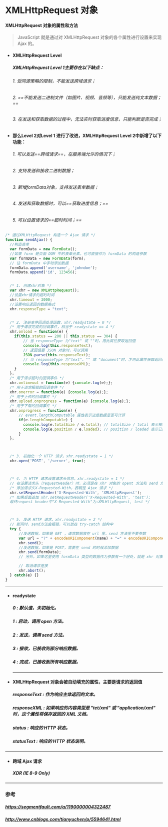 # XMLHttpRequest 对象
#### XMLHttpRequest 对象的属性和方法
> JavaScript 就是通过对 XMLHttpRequest 对象的各个属性进行设置来实现 Ajax 的。


- #### XMLHttpRequest Level
  ##### XMLHttpRequest Level 1主要存在以下缺点：
  ###### 1. 受同源策略的限制，不能发送跨域请求；
  ###### 2. ==不能发送二进制文件（如图片、视频、音频等），只能发送纯文本数据；==
  ###### 3. 在发送和获取数据的过程中，无法实时获取进度信息，只能判断是否完成；



- #### 那么Level 2对Level 1 进行了改进，XMLHttpRequest Level 2中新增了以下功能：
  ###### 1. 可以发送==跨域请求==，在服务端允许的情况下；
  ###### 2. 支持发送和接收二进制数据；
  ###### 3. 新增formData对象，支持发送表单数据；
  ###### 4. 发送和获取数据时，可以==获取进度信息；==
  ###### 5. 可以设置请求的==超时时间；==


```javascript
/* 通过XMLHttpRequest 构造一个 Ajax 请求 */
function sendAjax() {
  //构造表单
  var formData = new FormData();
  //如果 form 是页面 DOM 中的表单元素，也可直接作为 formData 的构造参数
  var formData = new FormData(form);
  // 往 formData 中手动添加数据
  formData.append('username', 'johndoe');
  formData.append('id', 123456);


  /* 1. 创建xhr对象 */
  var xhr = new XMLHttpRequest();
  //设置xhr请求的超时时间
  xhr.timeout = 3000;
  //设置响应返回的数据格式
  xhr.responseType = "text";


  /* 2. 注册事件回调处理函数，xhr.readystate = 0 */
  /* 用于请求完成的回调事件，相当于 readystate == 4 */
  xhr.onload = function(e) {
    if(this.status == 200 || this.status == 304) {
        // 当 responseType 为"text" 或 ""时，用此属性获取返回值
        console.log(this.responseText);
        // 返回值要 JSON 对象时，可以调用
        JSON.parse(this.responseText);
        // 当 responseType 为"text"、"" 或 "document"时，才用此属性获取返回值
        console.log(this.responseXML);
    }
  };
  /* 用于请求超时的回调事件 */
  xhr.ontimeout = function(e) {console.log(e);};
  /* 用于请求报错的回调事件 */
  xhr.onerror = function(e) {console.log(e);};
  /* 用于上传的回调事件 */
  xhr.upload.onprogress = function(e) {console.log(e);};
  /* 用于下载的回调事件 */
  xhr.onprogress = function(e) {
      // event.lengthComputable 属性表示进度数据是否可计算
      if(e.lengthComputable) {
        console.log(e.totalSize / e.total); // totalSize / total 表示根据响应头部属性 Content-Length 确定的预期字节数
        console.log(e.position / e.loaded); // position / loaded 表示已经接收的字节数
      }
  };



  /* 3. 初始化一个 HTTP 请求，xhr.readystate = 1 */
  xhr.open('POST', '/server', true);



  /* 4. 为 HTTP 请求设置请求头信息，xhr.readystate = 1 */
  // 在设置请求头（requestHeader）时，必须是在 xhr 对象的 opent 方法和 send 方法之间
  /* 添加请求头X-Requested-With，表明是 Ajax 请求 */
  xhr.setRequestHeader('X-Requested-With', 'XMLHttpRequest');
  /* 如果后面追加 xhr.setRequestHeader('X-Requested-With', 'test');
  最终request header中"X-Requested-With"为:XMLHttpRequest, test */



  /* 5. 发送 HTTP 请求，xhr.readystate = 2 */
  // 断网时，send方法会报错，可以放在 try-catch 结构中
  try {
      //发送数据，如果是 GET ，请求数据放在 url 里，send 方法里不要参数
      var url = "?" + encodeURIComponent(name) + "=" + encodeURIComponent(value)
      xhr.send();
      //发送数据，如果是 POST，需要在 send 的时候添加数据
      xhr.send(formData);
      // 另外，如果这里使用 formData 类型的数据作为参数有一个好处，就是 xhr 对象会自动识别 fromData 数据类型并且设置 content-type 为 "multipart/form-data"

      // 取消请求连接
      xhr.abort();
  } catch(e) {}
}
```



---
- #### readystate
  ##### 0 : 默认值，未初始化。
  ##### 1 : 启动，调用 open 方法。
  ##### 2 : 发送，调用 send 方法。
  ##### 3 : 接收，已接收到部分响应数据。
  ##### 4 : 完成，已接收到所有响应数据。




  ---
- #### XMLHttpRequest 对象会被自动填充的属性，主要是请求的返回值
  ##### responseText : 作为响应主体返回的文本。
  ##### responseXML : 如果响应的内容类型是 "tet/xml" 或 "application/xml" 时，这个属性将保存返回的 XML 文档。
  ##### status : 响应的 HTTP 状态。
  ##### statusText :  响应的 HTTP 状态说明。




---
- #### 跨域 Ajax 请求
  ##### XDR (IE 8-9 Only)




---
### 参考
##### https://segmentfault.com/a/1190000004322487
##### http://www.cnblogs.com/tianyuchen/p/5594641.html
